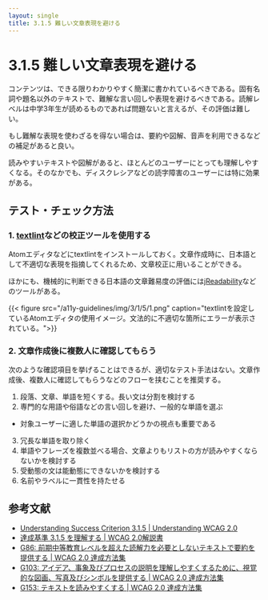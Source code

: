 ```yaml
---
layout: single
title: 3.1.5 難しい文章表現を避ける
---
```


# 3.1.5 難しい文章表現を避ける

コンテンツは、できる限りわかりやすく簡潔に書かれているべきである。固有名詞や題名以外のテキストで、難解な言い回しや表現を避けるべきである。読解レベルは中学3年生が読めるものであれば問題ないと言えるが、その評価は難しい。

もし難解な表現を使わざるを得ない場合は、要約や図解、音声を利用できるなどの補足があると良い。

読みやすいテキストや図解があると、ほとんどのユーザーにとっても理解しやすくなる。そのなかでも、ディスクレシアなどの読字障害のユーザーには特に効果がある。

## テスト・チェック方法

### 1. [textlint](https://textlint.github.io/)などの校正ツールを使用する

Atomエディタなどにtextlintをインストールしておく。文章作成時に、日本語として不適切な表現を指摘してくれるため、文章校正に用いることができる。

ほかにも、機械的に判断できる日本語の文章難易度の評価には[jReadability](https://jreadability.net/ja/)などのツールがある。

{{< figure
  src="/a11y-guidelines/img/3/1/5/1.png"
  caption="textlintを設定しているAtomエディタの使用イメージ。文法的に不適切な箇所にエラーが表示されている。">}}

### 2. 文章作成後に複数人に確認してもらう

次のような確認項目を挙げることはできるが、適切なテスト手法はない。文章作成後、複数人に確認してもらうなどのフローを挟むことを推奨する。

1. 段落、文章、単語を短くする。長い文は分割を検討する
2. 専門的な用語や俗語などの言い回しを避け、一般的な単語を選ぶ
  - 対象ユーザーに適した単語の選択かどうかの視点も重要である
3. 冗長な単語を取り除く
4. 単語やフレーズを複数並べる場合、文章よりもリストの方が読みやすくならないかを検討する
5. 受動態の文は能動態にできないかを検討する
6. 名前やラベルに一貫性を持たせる


## 参考文献

- [Understanding Success Criterion 3.1.5 | Understanding WCAG 2.0](https://www.w3.org/TR/UNDERSTANDING-WCAG20/meaning-supplements.html)
- [達成基準 3.1.5 を理解する | WCAG 2.0解説書](https://waic.jp/docs/UNDERSTANDING-WCAG20/meaning-supplements.html#lowseceddef)
- [G86: 前期中等教育レベルを超えた読解力を必要としないテキストで要約を提供する | WCAG 2.0 達成方法集](https://waic.jp/docs/WCAG-TECHS/G86.html)
- [G103: アイデア、事象及びプロセスの説明を理解しやすくするために、視覚的な図画、写真及びシンボルを提供する | WCAG 2.0 達成方法集](https://waic.jp/docs/WCAG-TECHS/G103.html)
- [G153: テキストを読みやすくする | WCAG 2.0 達成方法集](https://waic.jp/docs/WCAG-TECHS/G153.html)
